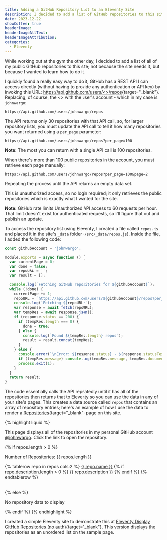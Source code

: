 ```yaml
---
title: Adding a GitHub Repository List to an Eleventy Site
description: I decided to add a list of GitHub repositories to this site; not because the site needs it, but because I wanted to learn how to do it. I built a quick and easy approach (with limitations) and this post describes how I did it.
date: 2023-12-22
showCoffee: true
headerImage: 
headerImageAltText: 
headerImageAttribution: 
categories:
  - Eleventy
---
```


While working out at the gym the other day, I decided to add a list of all of my public GitHub repositories to this site; not because the site needs it, but because I wanted to learn how to do it. 

I quickly found a really easy way to do it, GitHub has a REST API I can access directly (without having to provide any authentication or API key) by invoking this URL: [https://api.github.com/users/<<github-user-account>>/repos](https://api.github.com/users/johnwargo/repos){target="_blank"}. Replacing, of course, the <<github-user-account>> with the user's account - which in my case is `johnwargo`:

```text
https://api.github.com/users/johnwargo/repos
```

The API returns only 30 repositories with that API call, so, for larger repository lists, you must update the API call to tell it how many repositories you want returned using a `per_page` parameter:

```text
https://api.github.com/users/johnwargo/repos?per_page=100
```

**Note:** The most you can return with a single API call is 100 repositories.

When there's more than 100 public repositories in the account, you must retrieve each page manually:

```text
https://api.github.com/users/johnwargo/repos?per_page=100&page=2
```

Repeating the process until the API returns an empty data set.

This is unauthorized access, so no login required; it only retrieves the public repositories which is exactly what I wanted for the site.

**Note:** GitHub rate limits Unauthorized API access to 60 requests per hour. That limit doesn't exist for authenticated requests, so I'll figure that out and publish an update.

To access the repository list using Eleventy, I created a file called `repos.js` and placed it in the site's `_data` folder (`/src/_data/repos.js`). Inside the file, I added the following code:

```js
const githubAccount = 'johnwargo';

module.exports = async function () {
  var currentPage = 0;
  var done = false;
  var repoURL = '';
  var result = [];

  console.log(`Fetching GitHub repositories for ${githubAccount}`);
  while (!done) {
    currentPage += 1;
    repoURL = `https://api.github.com/users/${githubAccount}/repos?per_page=100&page=${currentPage}`;
    console.log(`Fetching ${repoURL}`);
    var response = await fetch(repoURL);
    var tempRes = await response.json();
    if (response.status == 200) {
      if (tempRes.length === 0) {
        done = true;
      } else {
        console.log(`Found ${tempRes.length} repos`);
        result = result.concat(tempRes);
      }
    } else {
      console.error(`\nError: ${response.status} - ${response.statusText}\n`);
      if (tempRes.message) console.log(tempRes.message, tempRes.documentation_url);
      process.exit(1);
    }
  }
  return result;
}
```

The code essentially calls the API repeatedly until it has all of the repositories then returns that to Eleventy so you can use the data in any of your site's pages. This creates a data source called `repos` that contains an array of repository entries; here's an example of how I use the data to render a [Repositories](/sightings/repositories/){target="_blank"} page on this site.

{% highlight liquid %}
<p>This page displays all of the repositories in my personal GitHub account <a href="https://github.com/johnwargo?tab=repositories" target="_blank">@johnwargo</a>. Click the link to open the repository.</p>

{% if repos.length > 0 %}
  <p>Number of Repositories: {{ repos.length }}</p>
  <table>
    {% tablerow repo in repos cols:2 %}
      <a href="{{ repo.html_url }}" target="_blank">{{ repo.name }}</a>
      {% if repo.description.length > 0 %}
        {{ repo.description }}
      {% endif %}       
    {% endtablerow %}
  </table>  
{% else %}
    <p>No repository data to display</p>
{% endif %} 
{% endhighlight %}

I created a simple Eleventy site to demonstrate this at [Eleventy Display GitHub Repositories (no auth)](https://github.com/johnwargo/github-repos-sample-unauthorized){target="_blank"}. This version displays the repositories as an unordered list on the sample page.
